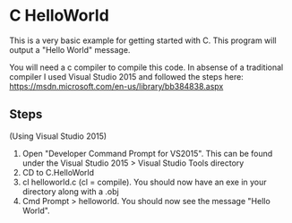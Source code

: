# C HelloWorld

This is a very basic example for getting started with C. This program will output a "Hello World" message.

You will need a c compiler to compile this code. In absense of a traditional compiler I used Visual Studio 2015 and followed the steps here: https://msdn.microsoft.com/en-us/library/bb384838.aspx

## Steps
(Using Visual Studio 2015)
1. Open "Developer Command Prompt for VS2015". This can be found under the Visual Studio 2015 > Visual Studio Tools directory
2. CD to C.HelloWorld
3. cl helloworld.c (cl = compile). You should now have an exe in your directory along with a .obj
4. Cmd Prompt > helloworld. You should now see the message "Hello World".

